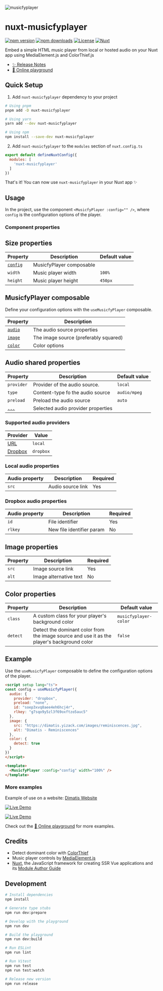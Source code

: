 ![musicfyplayer](https://github.com/Yizack/nuxt-musicfyplayer/assets/16264115/d1603014-8331-4327-9b65-4ff580c3624d)

# nuxt-musicfyplayer

[![npm version][npm-version-src]][npm-version-href]
[![npm downloads][npm-downloads-src]][npm-downloads-href]
[![License][license-src]][license-href]
[![Nuxt][nuxt-src]][nuxt-href]

Embed a simple HTML music player from local or hosted audio on your Nuxt app using MediaElement.js and ColorThief.js

- [✨ Release Notes](https://github.com/Yizack/nuxt-musicfyplayer/blob/main/CHANGELOG.md)
- [🏀 Online playground](https://stackblitz.com/github/yizack/nuxt-musicfyplayer?file=playground%2Fapp.vue)

## Quick Setup

1. Add `nuxt-musicfyplayer` dependency to your project

```bash
# Using pnpm
pnpm add -D nuxt-musicfyplayer

# Using yarn
yarn add --dev nuxt-musicfyplayer

# Using npm
npm install --save-dev nuxt-musicfyplayer
```

2. Add `nuxt-musicfyplayer` to the `modules` section of `nuxt.config.ts`

```js
export default defineNuxtConfig({
  modules: [
    'nuxt-musicfyplayer'
  ]
})
```

That's it! You can now use `nuxt-musicfyplayer` in your Nuxt app ✨

## Usage

In the project, use the component `<MusicfyPlayer :config="" />`, where `config` is the configuration options of the player.

### Component properties

## Size properties

| Property                              | Description              | Default value |
|---------------------------------------|--------------------------|---------------|
| [`config`](#musicfyplayer-composale)  | MusicfyPlayer composable |               |
| `width`                               | Music player width       | `100%`        |
| `height`                              | Music player height      | `450px`       |

## MusicfyPlayer composable

Define your configuration options with the `useMusicfyPlayer` composable.

| Property                            | Description                           |
|-------------------------------------|---------------------------------------|
| [`audio`](#audio-shared-properties) | The audio source properties           |
| [`image`](#image-properties)        | The image source (preferably squared) |
| [`color`](#color-properties)        | Color options                         |

## Audio shared properties

| Property   | Description                      | Default value |
|------------|----------------------------------|---------------|
| `provider` | Provider of the audio source.    | `local`       |
| `type`     | Content-type fo the audio source | `audio/mpeg`  |
| `preload`  | Preload the audio source         | `auto`        |
| [`...`](#supported-audio-providers) | Selected audio provider properties ||

### Supported audio providers

| Provider                             | Value    |
|--------------------------------------|----------|
| [URL](#local-audio-properties)       | `local`  |
| [Dropbox](#dropbox-audio-properties) | `dropbox`|

### Local audio properties

| Audio property | Description               | Required |
|----------------|---------------------------|----------|
| `src`          | Audio source link         | Yes      |

### Dropbox audio properties

| Audio property | Description               | Required |
|----------------|---------------------------|----------|
| `id`           | File identifier           | Yes      |
| `rlkey`        | New file identifier param | No       |

## Image properties

| Property | Description            | Required |
|----------|------------------------|----------|
| `src`    | Image source link      | Yes      |
| `alt`    | Image alternative text | No       |

## Color properties

| Property | Description                                                                                 | Default value         |
|----------|---------------------------------------------------------------------------------------------|-----------------------|
| `class`  | A custom class for your player's background color                                           | `musicfyplayer-color` |
| `detect` | Detect the dominant color from the image source and use it as the player's background color | `false`               |

## Example

Use the `useMusicfyPlayer` composable to define the configuration options of the player.

```html
<script setup lang="ts">
const config = useMusicfyPlayer({
  audio: {
    provider: "dropbox",
    preload: "none",
    id: "soep3xvq8aee4eh6hcj4r",
    rlkey: "g7sqo9y5zl3f69oxftzo5auc5"
  },
  image: {
    src: "https://dimatis.yizack.com/images/reminiscences.jpg",
    alt: "Dimatis - Reminiscences"
  },
  color: {
    detect: true
  }
})
</script>

<template>
  <MusicfyPlayer :config="config" width="100%" />
</template>
```

### More examples

Example of use on a website: [Dimatis Website](https://dimatis.yizack.com)

[![Live Demo](https://yizack.com/images/embeddable-music-player/embeddeds.jpg)](https://dimatis.yizack.com)

[![Live Demo](https://yizack.com/images/embeddable-music-player/embeddeds2.jpg)](https://dimatis.yizack.com/music/fly-again)

Check out the [🏀 Online playground](https://stackblitz.com/github/yizack/nuxt-musicfyplayer?file=playground%2Fapp.vue) for more examples.

## Credits

- Detect dominant color with [ColorThief](https://lokeshdhakar.com/projects/color-thief/)
- Music player controls by [MediaElement.js](https://www.mediaelementjs.com/)
- [Nuxt](https://github.com/nuxt/nuxt), the JavaScript framework for creating SSR Vue applications and its [Module Author Guide](https://nuxt.com/docs/guide/going-further/modules)

## Development

```bash
# Install dependencies
npm install

# Generate type stubs
npm run dev:prepare

# Develop with the playground
npm run dev

# Build the playground
npm run dev:build

# Run ESLint
npm run lint

# Run Vitest
npm run test
npm run test:watch

# Release new version
npm run release
```

<!-- Badges -->
[npm-version-src]: https://img.shields.io/npm/v/nuxt-musicfyplayer/latest.svg?style=flat&colorA=020420&colorB=00DC82
[npm-version-href]: https://npmjs.com/package/nuxt-musicfyplayer

[npm-downloads-src]: https://img.shields.io/npm/dm/nuxt-musicfyplayer.svg?style=flat&colorA=020420&colorB=00DC82
[npm-downloads-href]: https://npmjs.com/package/nuxt-musicfyplayer

[license-src]: https://img.shields.io/npm/l/nuxt-musicfyplayer.svg?style=flat&colorA=020420&colorB=00DC82
[license-href]: LICENSE

[tests-src]: https://img.shields.io/github/actions/workflow/status/Yizack/nuxt-musicfyplayer/tests.yml?style=flat&colorA=020420&colorB=00DC82&label=tests
[tests-href]: https://github.com/Yizack/nuxt-musicfyplayer/actions/workflows/tests.yml

[nuxt-src]: https://img.shields.io/badge/Nuxt-020420?logo=nuxt.js
[nuxt-href]: https://nuxt.com
